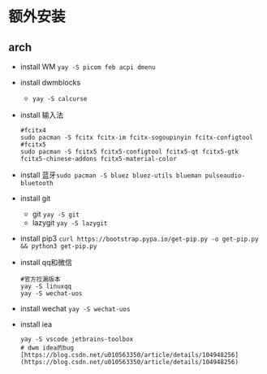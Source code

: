# 额外安装

## arch
- install WM `yay -S picom feb acpi dmenu`

- install dwmblocks
  - `yay -S calcurse`

- install 输入法 
  ```
  #fcitx4
  sudo pacman -S fcitx fcitx-im fcitx-sogoupinyin fcitx-configtool
  #fcitx5
  sudo pacman -S fcitx5 fcitx5-configtool fcitx5-qt fcitx5-gtk fcitx5-chinese-addons fcitx5-material-color
  ```

- install 蓝牙`sudo pacman -S bluez bluez-utils blueman pulseaudio-bluetooth`

- install git
  - git `yay -S git`
  - lazygit `yay -S lazygit`

- install pip3  `curl https://bootstrap.pypa.io/get-pip.py -o get-pip.py && python3 get-pip.py`

- install qq和微信 
    
    ```
    #官方捡漏版本
    yay -S linuxqq
    yay -S wechat-uos
    ```

- install wechat `yay -S wechat-uos`

- install iea 
  
  ```
  yay -S vscode jetbrains-toolbox
  # dwm idea的bug [https://blog.csdn.net/u010563350/article/details/104948256](https://blog.csdn.net/u010563350/article/details/104948256)
  ```



